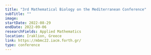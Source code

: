 ```yaml
---
title: "3rd Mathematical Biology on the Mediterranean Conference"
subTitle: ""
image:
startDate: 2022-08-29
endDate: 2022-09-06
researchFields: Applied Mathematics
location: Iraklion, Greece
link: https://mbmc22.iacm.forth.gr/
type: conference
---
```

